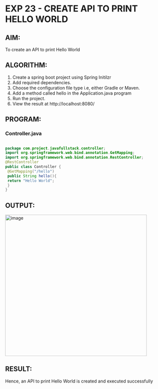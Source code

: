 # EXP 23 - CREATE API TO PRINT HELLO WORLD

## AIM:
To create an API to print Hello World

## ALGORITHM:

1) Create a spring boot project using Spring Initilzr
2) Add required dependencies.
3) Choose the configuration file type i.e, either Gradle or Maven.
4) Add a method called hello in the Application.java program
5) Run the project.
6) View the result at http://localhost:8080/

## PROGRAM:

### Controller.java

```java

package com.project.javafullstack.controller;
import org.springframework.web.bind.annotation.GetMapping;
import org.springframework.web.bind.annotation.RestController;
@RestController
public class Controller {
 @GetMapping("/hello")
 public String hello(){
 return "Hello World";
 }
}

```

## OUTPUT:

<img width="454" alt="image" src="https://github.com/Monisha-11/API-TO-PRINT-HELLO-WORLD/assets/93427240/6b178230-b556-4827-a8fb-2edc967d8d8e">

## RESULT:
Hence, an API to print Hello World is created and executed successfully





